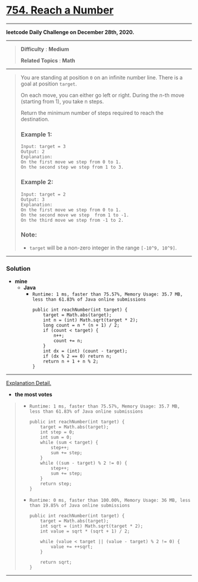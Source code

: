 # [754. Reach a Number](https://leetcode.com/problems/reach-a-number/)

---

**leetcode Daily Challenge on December 28th, 2020.**

---

> **Difficulty** : **Medium**
>
> **Related Topics** : **Math**

---

> You are standing at position `0` on an infinite number line. There is a goal at position `target`.
>
> On each move, you can either go left or right. During the n-th move (starting from 1), you take n steps.
>
> Return the minimum number of steps required to reach the destination.
>
> ### Example 1:
> ```
> Input: target = 3
> Output: 2
> Explanation:
> On the first move we step from 0 to 1.
> On the second step we step from 1 to 3.
> ```
>
> ### Example 2:
> ```
> Input: target = 2
> Output: 3
> Explanation:
> On the first move we step from 0 to 1.
> On the second move we step  from 1 to -1.
> On the third move we step from -1 to 2.
> ```
>
> ### Note:
> * `target` will be a non-zero integer in the range `[-10^9, 10^9]`.


---


### Solution
* **mine**
  * **Java**
    * `Runtime: 1 ms, faster than 75.57%, Memory Usage: 35.7 MB, less than 61.83% of Java online submissions`
      ```
      public int reachNumber(int target) {
          target = Math.abs(target);
          int n = (int) Math.sqrt(target * 2);
          long count = n * (n + 1) / 2;
          if (count < target) {
              n++;
              count += n;
          }
          int dx = (int) (count - target);
          if (dx % 2 == 0) return n;
          return n + 1 + n % 2;
      }
      ```

---


[Explanation Detail.](https://leetcode.com/problems/reach-a-number/discuss/112968/Short-JAVA-Solution-with-Explanation)


* **the most votes**
>  * `Runtime: 1 ms, faster than 75.57%, Memory Usage: 35.7 MB, less than 61.83% of Java online submissions`
>    ```
>    public int reachNumber(int target) {
>        target = Math.abs(target);
>        int step = 0;
>        int sum = 0;
>        while (sum < target) {
>            step++;
>            sum += step;
>        }
>        while ((sum - target) % 2 != 0) {
>            step++;
>            sum += step;
>        }
>        return step;
>    }
>    ```
>
>  * `Runtime: 0 ms, faster than 100.00%, Memory Usage: 36 MB, less than 19.85% of Java online submissions`
>    ```
>    public int reachNumber(int target) {
>        target = Math.abs(target);
>        int sqrt = (int) Math.sqrt(target * 2);
>        int value = sqrt * (sqrt + 1) / 2;
>
>        while (value < target || (value - target) % 2 != 0) {
>            value += ++sqrt;
>        }
>
>        return sqrt;
>    }
>    ```

---


